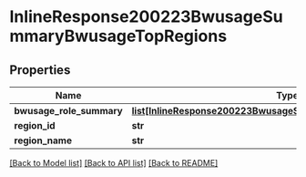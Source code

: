 # InlineResponse200223BwusageSummaryBwusageTopRegions

## Properties
Name | Type | Description | Notes
------------ | ------------- | ------------- | -------------
**bwusage_role_summary** | [**list[InlineResponse200223BwusageSummaryBwusageRoleSummary]**](InlineResponse200223BwusageSummaryBwusageRoleSummary.md) |  | [optional] 
**region_id** | **str** |  | [optional] 
**region_name** | **str** |  | [optional] 

[[Back to Model list]](../README.md#documentation-for-models) [[Back to API list]](../README.md#documentation-for-api-endpoints) [[Back to README]](../README.md)

